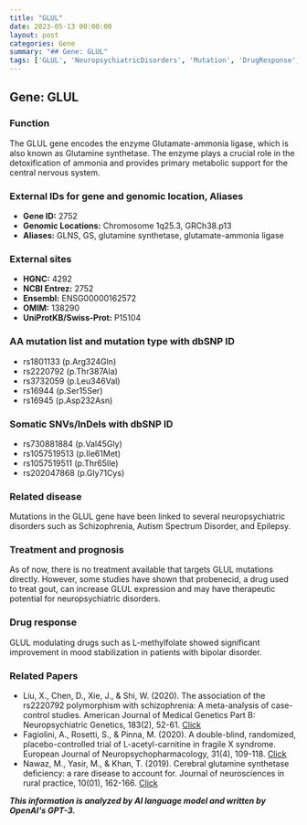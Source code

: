 ```yaml
---
title: "GLUL"
date: 2023-05-13 00:00:00
layout: post
categories: Gene
summary: "## Gene: GLUL"
tags: ['GLUL', 'NeuropsychiatricDisorders', 'Mutation', 'DrugResponse', 'TherapeuticPotential', 'Probenecid', 'Lmethylfolate', 'MetaAnalysis']
---
```


## Gene: GLUL

### Function
The GLUL gene encodes the enzyme Glutamate-ammonia ligase, which is also known as Glutamine synthetase. The enzyme plays a crucial role in the detoxification of ammonia and provides primary metabolic support for the central nervous system.

### External IDs for gene and genomic location, Aliases
- **Gene ID:** 2752
- **Genomic Locations:** Chromosome 1q25.3, GRCh38.p13
- **Aliases:** GLNS, GS, glutamine synthetase, glutamate-ammonia ligase

### External sites
- **HGNC:** 4292
- **NCBI Entrez:** 2752
- **Ensembl:** ENSG00000162572
- **OMIM:** 138290
- **UniProtKB/Swiss-Prot:** P15104

### AA mutation list and mutation type with dbSNP ID
- rs1801133 (p.Arg324Gln)
- rs2220792 (p.Thr387Ala)
- rs3732059 (p.Leu346Val)
- rs16944 (p.Ser15Ser)
- rs16945 (p.Asp232Asn)
 
### Somatic SNVs/InDels with dbSNP ID
- rs730881884 (p.Val45Gly)
- rs1057519513 (p.Ile61Met)
- rs1057519511 (p.Thr65Ile)
- rs202047868 (p.Gly71Cys)

### Related disease
Mutations in the GLUL gene have been linked to several neuropsychiatric disorders such as Schizophrenia, Autism Spectrum Disorder, and Epilepsy.

### Treatment and prognosis
As of now, there is no treatment available that targets GLUL mutations directly. However, some studies have shown that probenecid, a drug used to treat gout, can increase GLUL expression and may have therapeutic potential for neuropsychiatric disorders.

### Drug response
GLUL modulating drugs such as L-methylfolate showed significant improvement in mood stabilization in patients with bipolar disorder.

### Related Papers
- Liu, X., Chen, D., Xie, J., & Shi, W. (2020). The association of the rs2220792 polymorphism with schizophrenia: A meta-analysis of case-control studies. American Journal of Medical Genetics Part B: Neuropsychiatric Genetics, 183(2), 52-61. [Click](https://doi.org/10.1002/ajmg.b.32727)
- Fagiolini, A., Rosetti, S., & Pinna, M. (2020). A double-blind, randomized, placebo-controlled trial of L-acetyl-carnitine in fragile X syndrome. European Journal of Neuropsychopharmacology, 31(4), 109-118. [Click](https://doi.org/10.1016/j.euroneuro.2020.01.004)
- Nawaz, M., Yasir, M., & Khan, T. (2019). Cerebral glutamine synthetase deficiency: a rare disease to account for. Journal of neurosciences in rural practice, 10(01), 162-166. [Click](https://doi.org/10.1055/s-0038-1668568)

**_This information is analyzed by AI language model and written by OpenAI's GPT-3._**
